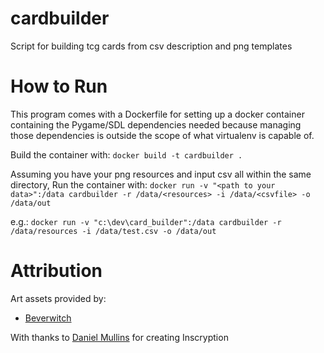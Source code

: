 # cardbuilder
Script for building tcg cards from csv description and png templates

# How to Run
This program comes with a Dockerfile for setting up a docker container containing the Pygame/SDL dependencies needed because managing those dependencies is outside the scope of what virtualenv is capable of.

Build the container with:
	`docker build -t cardbuilder .`

Assuming you have your png resources and input csv all within the same directory, Run the container with:
	`docker run -v "<path to your data>":/data cardbuilder -r /data/<resources> -i /data/<csvfile> -o /data/out`

e.g.:
	`docker run -v "c:\dev\card_builder":/data cardbuilder -r /data/resources -i /data/test.csv -o /data/out`

# Attribution
Art assets provided by:
 * [Beverwitch](https://twitter.com/baublebeverage)

With thanks to [Daniel Mullins](https://twitter.com/DMullinsGames) for creating Inscryption
